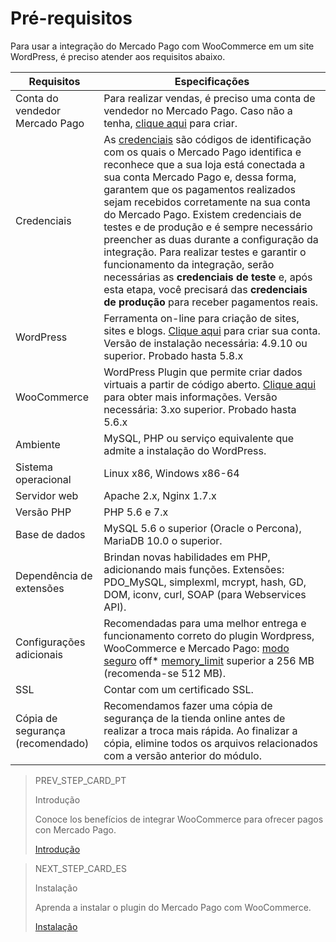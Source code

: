 # Pré-requisitos

Para usar a integração do Mercado Pago com WooCommerce em um site WordPress, é preciso atender aos requisitos abaixo.

| Requisitos | Especificações |
|---|---|
| Conta do vendedor Mercado Pago | Para realizar vendas, é preciso uma conta de vendedor no Mercado Pago. Caso não a tenha, [clique aqui](https://www.mercadopago[FAKER][URL][DOMAIN]/hub/registration/landing) para criar. |
| Credenciais | As [credenciais](/developers/pt/guides/additional-content/credentials/credentials) são códigos de identificação com os quais o Mercado Pago identifica e reconhece que a sua loja está conectada a sua conta Mercado Pago e, dessa forma, garantem que os pagamentos realizados sejam recebidos corretamente na sua conta do Mercado Pago. Existem credenciais de testes e de produção e é sempre necessário preencher as duas durante a configuração da integração. Para realizar testes e garantir o funcionamento da integração, serão necessárias as **credenciais de teste** e, após esta etapa, você precisará das **credenciais de produção** para receber pagamentos reais. |
| WordPress | Ferramenta on-line para criação de sites, sites e blogs. [Clique aqui](https://es.wordpress.org/) para criar sua conta. Versão de instalação necessária: 4.9.10 ou superior. Probado hasta 5.8.x |
| WooCommerce | WordPress Plugin que permite criar dados virtuais a partir de código aberto. [Clique aqui](https://woocommerce.com/es-es/woocommerce-features/) para obter mais informações. Versão necessária: 3.xo superior. Probado hasta 5.6.x |
| Ambiente | MySQL, PHP ou serviço equivalente que admite a instalação do WordPress. |
| Sistema operacional | Linux x86, Windows x86-64 |
| Servidor web | Apache 2.x, Nginx 1.7.x |
| Versão PHP | PHP 5.6 e 7.x |
| Base de dados | MySQL 5.6 o superior (Oracle o Percona), MariaDB 10.0 o superior. |
| Dependência de extensões | Brindan novas habilidades em PHP, adicionando mais funções. Extensões: PDO_MySQL, simplexml, mcrypt, hash, GD, DOM, iconv, curl, SOAP (para Webservices API). |
| Configurações adicionais | Recomendadas para uma melhor entrega e funcionamento correto do plugin Wordpress, WooCommerce e Mercado Pago: [modo seguro](https://wordpress.org/plugins/safe-mode/) off* [memory_limit](https://docs.woocommerce.com/document/increasing-the-wordpress-memory-limit/) superior a 256 MB (recomenda-se 512 MB). |
| SSL | Contar com um certificado SSL. |
| Cópia de segurança (recomendado) | Recomendamos fazer uma cópia de segurança de la tienda online antes de realizar a troca mais rápida. Ao finalizar a cópia, elimine todos os arquivos relacionados com a versão anterior do módulo. |

> PREV_STEP_CARD_PT
>
> Introdução
>
> Conoce los benefícios de integrar WooCommerce para ofrecer pagos con Mercado Pago.
>
> [Introdução](/developers/pt/docs/woocommerce/introduction)

> NEXT_STEP_CARD_ES
>
> Instalação
>
> Aprenda a instalar o plugin do Mercado Pago com WooCommerce.
>
> [Instalação](/developers/pt/docs/woocommerce/installation)